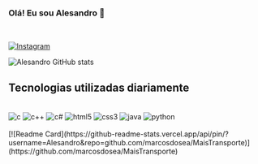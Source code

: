 ### Olá! Eu sou Alesandro 👋
</br>

[![Instagram](https://img.shields.io/badge/Instagram-E4405F?style=for-the-badge&logo=instagram&logoColor=white)](https://www.instagram.com/_alesandrosantoss/)

![Alesandro GitHub stats](https://github-readme-stats.vercel.app/api?username=Alesandr0&show_icons=true&theme=dracula)

## Tecnologias utilizadas diariamente
<div style="display: inline_block"><br/>
  <img align="center" alt="c" src="https://img.shields.io/badge/C-00599C?style=for-the-badge&logo=c&logoColor=white" />
  <img align="center" alt="c++" src="https://img.shields.io/badge/C%2B%2B-00599C?style=for-the-badge&logo=c%2B%2B&logoColor=white" />
  <img align="center" alt="c#" src="https://img.shields.io/badge/C%23-239120?style=for-the-badge&logo=c-sharp&logoColor=white" />
  <img align="center" alt="html5" src="https://img.shields.io/badge/HTML5-E34F26?style=for-the-badge&logo=html5&logoColor=white" />
  <img align="center" alt="css3" src="https://img.shields.io/badge/CSS3-1572B6?style=for-the-badge&logo=css3&logoColor=white" />
  <img align="center" alt="java" src="https://img.shields.io/badge/Java-ED8B00?style=for-the-badge&logo=openjdk&logoColor=white" />
  <img align="center" alt="python" src="https://img.shields.io/badge/Python-14354C?style=for-the-badge&logo=python&logoColor=white" />
</div>
</br>
[![Readme Card](https://github-readme-stats.vercel.app/api/pin/?username=Alesandro&repo=github.com/marcosdosea/MaisTransporte)](https://github.com/marcosdosea/MaisTransporte)
